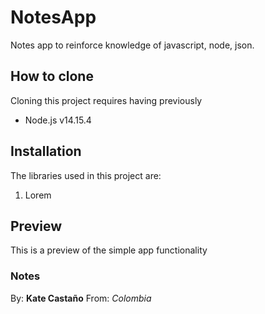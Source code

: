 # NotesApp

Notes app to reinforce knowledge of javascript, node, json.

## How to clone

Cloning this project requires having previously

- Node.js v14.15.4

## Installation

The libraries used in this project are:

1. Lorem

## Preview

This is a preview of the simple app functionality

### Notes

By: **Kate Castaño**
From: _Colombia_
